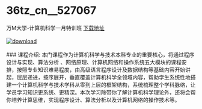 # 36tz_cn__527067
万M大学-计算机科学一月特训班
[下载地址](http://www.36tz.cn/article/527067 "下载地址")
<br/></br>[![download](http://36tz.cn/muke_img/2019_09_1-29-300x210.png "下载地址")](http://www.36tz.cn/article/527067 "下载地址")
<br/></br>### 课程介绍:
本门课程作为计算机科学与技术本科专业的重要核心，将通过程序设计与实现、算法分析 、网络原理、计算机网络和操作系统五大模块的课程安排，按照专业知识难易程度，由高级语言程序设计及数据结构等基础内容开始讲起，层层递进，按序展开，垂直覆盖计算机科学全领域内容，帮助学生系统性地搭建一个计算机科学与技术学科从零到上层的框架结构，系统梳理整个学科脉络，让学员学习知识更系统、更精深。本次学习除带你了解计算机科学理论外，还将会帮你培养计算思维，实现程序设计、算法分析以及计算机网络的操作技术等。


